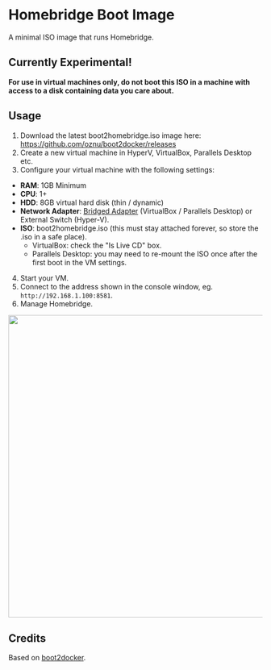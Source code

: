 # Homebridge Boot Image

A minimal ISO image that runs Homebridge. 

## Currently Experimental!

**For use in virtual machines only, do not boot this ISO in a machine with access to a disk containing data you care about.**

## Usage

1. Download the latest boot2homebridge.iso image here: https://github.com/oznu/boot2docker/releases
2. Create a new virtual machine in HyperV, VirtualBox, Parallels Desktop etc.
3. Configure your virtual machine with the following settings:
  * **RAM**: 1GB Minimum
  * **CPU**: 1+
  * **HDD**: 8GB virtual hard disk (thin / dynamic) 
  * **Network Adapter**: [Bridged Adapter](https://github.com/homebridge/homebridge/wiki/VirtualBox-and-Parallels-Desktop-VM-Network-Settings) (VirtualBox / Parallels Desktop) or External Switch (Hyper-V).
  * **ISO**: boot2homebridge.iso (this must stay attached forever, so store the .iso in a safe place).
    * VirtualBox: check the "Is Live CD" box.
    * Parallels Desktop: you may need to re-mount the ISO once after the first boot in the VM settings.
4. Start your VM.
5. Connect to the address shown in the console window, eg. `http://192.168.1.100:8581`.
6. Manage Homebridge.

<p align="center">
  <img width="600px" src="https://user-images.githubusercontent.com/3979615/86241831-fb3a5e00-bbe6-11ea-8070-f3e6c2bf5ec6.png">
</p>

## Credits

Based on [boot2docker](https://github.com/boot2docker/boot2docker).
